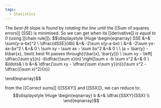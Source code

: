 ```yaml
---
tags:
  - Statistics
---
```

The *best-fit* slope is found by *rotating the line* until the [[Sum of squares errors]] (SSE) is minimised. So we can get when its [[derivative]] *is equal to 0* (using [[chain rule]]):
$$\displaystyle \Huge \begin{eqnarray} 
SSE &=& \sum(y-a-bx)^2 \\
\dfrac{dSSE}{db} &=& -2\sum x(y-a-bx) \\
&=& -2\sum yx-ax-bx^2 \\
&=& 0 \\
\sum xy - \sum ax - \sum bx^2 &=& 0 \\ \\
(a = \bar{y} - b\bar{x}, \text{ best fit passes through}(\bar{x}, \bar{y})) \\
\sum xy - \left[ \dfrac{\sum y}{n} -b\dfrac{\sum x}{n} \right]\sum x -b \sum x^2 &=& 0 \\
&\ldots& \\
b &=& \dfrac{\sum xy - \dfrac{\sum x\sum y}{n}}{\sum x^2 - \dfrac{(\sum x)^2}{n}}

\end{eqnarray}$$

from the [[Correct sums]] ([[SSXY]] and [[SSX]]), we can reduce to:
$$\displaystyle \Huge \begin{eqnarray} 
b &=& \dfrac{SSXY}{SSX} \\
\end{eqnarray}$$